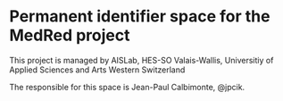 # Permanent identifier space for the MedRed project

This project is managed by AISLab, HES-SO Valais-Wallis, Universitiy of Applied Sciences and Arts Western Switzerland

The responsible for this space is Jean-Paul Calbimonte, @jpcik.
